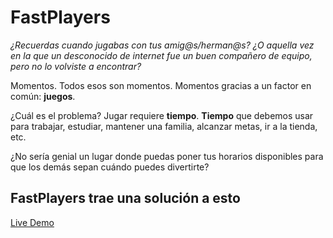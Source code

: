 # FastPlayers

_¿Recuerdas cuando jugabas con tus amig@s/herman@s?_
_¿O aquella vez en la que un desconocido de internet fue un buen compañero de equipo, pero no lo volviste a encontrar?_

Momentos. Todos esos son momentos. Momentos gracias a un factor en común: **juegos**.

¿Cuál es el problema? Jugar requiere **tiempo**.
**Tiempo** que debemos usar para trabajar, estudiar, mantener una familia, alcanzar metas, ir a la tienda, etc.

¿No sería genial un lugar donde puedas poner tus horarios disponibles para que los demás sepan cuándo puedes divertirte?

## FastPlayers trae una solución a esto


[Live Demo](http://anerak.tech/)
